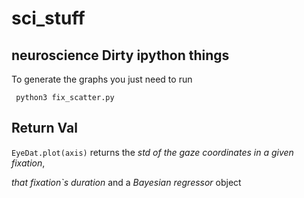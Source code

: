 # sci_stuff
neuroscience Dirty ipython things
----

To generate the graphs you just need to run 

``` python3 fix_scatter.py```

## Return Val

```EyeDat.plot(axis)``` returns the _std of the gaze coordinates in a given fixation_,

_that fixation`s duration_ and a _Bayesian regressor_ object
